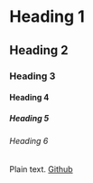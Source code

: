 # Heading 1
## Heading 2
### Heading 3
#### Heading 4
##### Heading 5
###### Heading 6
Plain text.
[Github](https://github.com "Github Home")
